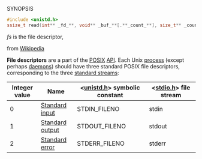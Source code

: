 SYNOPSIS 

```c
#include <unistd.h>
ssize_t read(int** _fd_**, void** _buf_**[.**_count_**], size_t** _count_**);
```

_fs_ is the file descriptor, 

from [Wikipedia](https://en.wikipedia.org/wiki/File_descriptor)

**File descriptors** are a part of the [POSIX](https://en.wikipedia.org/wiki/POSIX "POSIX") [API](https://en.wikipedia.org/wiki/Application_programming_interface "Application programming interface"). Each Unix [process](https://en.wikipedia.org/wiki/Process_(computing) "Process (computing)") (except perhaps [daemons](https://en.wikipedia.org/wiki/Daemon_(computer_software) "Daemon (computer software)")) should have three standard POSIX file descriptors, corresponding to the three [standard streams](https://en.wikipedia.org/wiki/Standard_streams "Standard streams"):

|Integer value|Name|<[unistd.h](https://en.wikipedia.org/wiki/Unistd.h "Unistd.h")> symbolic constant|<[stdio.h](https://en.wikipedia.org/wiki/Stdio.h "Stdio.h")> file stream|
|---|---|---|---|
|0|[Standard input](https://en.wikipedia.org/wiki/Stdin "Stdin")|STDIN_FILENO|stdin|
|1|[Standard output](https://en.wikipedia.org/wiki/Stdout "Stdout")|STDOUT_FILENO|stdout|
|2|[Standard error](https://en.wikipedia.org/wiki/Stderr "Stderr")|STDERR_FILENO|stderr|